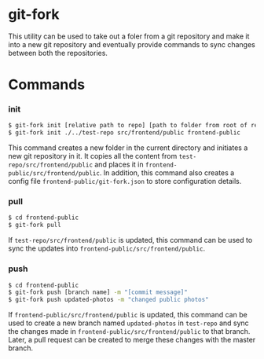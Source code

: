 # git-fork

This utility can be used to take out a foler from a git repository and make it into a new git repository and eventually provide commands to sync changes between both the repositories.

# Commands
### init
```sh
$ git-fork init [relative path to repo] [path to folder from root of repo] [name of new folder]
$ git-fork init ./../test-repo src/frontend/public frontend-public
```
This command creates a new folder in the current directory and initiates a new git repository in it. It copies all the content from `test-repo/src/frontend/public` and places it in `frontend-public/src/frontend/public`. In addition, this command also creates a config file `frontend-public/git-fork.json` to store configuration details.


### pull
```sh
$ cd frontend-public
$ git-fork pull
```
If `test-repo/src/frontend/public` is updated, this command can be used to sync the updates into `frontend-public/src/frontend/public`.

### push
```sh
$ cd frontend-public
$ git-fork push [branch name] -m "[commit message]"
$ git-fork push updated-photos -m "changed public photos"
```
If `frontend-public/src/frontend/public` is updated, this command can be used to create a new branch named `updated-photos` in `test-repo` and sync the changes made in `frontend-public/src/frontend/public` to that branch. Later, a pull request can be created to merge these changes with the master branch.